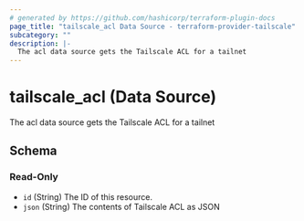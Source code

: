 ```yaml
---
# generated by https://github.com/hashicorp/terraform-plugin-docs
page_title: "tailscale_acl Data Source - terraform-provider-tailscale"
subcategory: ""
description: |-
  The acl data source gets the Tailscale ACL for a tailnet
---
```


# tailscale_acl (Data Source)

The acl data source gets the Tailscale ACL for a tailnet



<!-- schema generated by tfplugindocs -->
## Schema

### Read-Only

- `id` (String) The ID of this resource.
- `json` (String) The contents of Tailscale ACL as JSON
